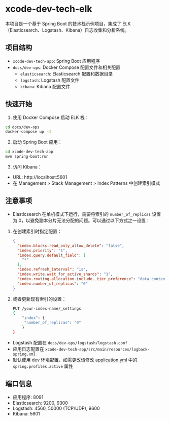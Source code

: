# xcode-dev-tech-elk

本项目是一个基于 Spring Boot 的技术栈示例项目，集成了 ELK（Elasticsearch、Logstash、Kibana）日志收集和分析系统。

## 项目结构

- `xcode-dev-tech-app`: Spring Boot 应用程序
- `docs/dev-ops`: Docker Compose 配置文件和相关配置
  - `elasticsearch`: Elasticsearch 配置和数据目录
  - `logstash`: Logstash 配置文件
  - `kibana`: Kibana 配置文件

## 快速开始

1. 使用 Docker Compose 启动 ELK 栈：
```bash
cd docs/dev-ops
docker-compose up -d
```

2. 启动 Spring Boot 应用：
```bash
cd xcode-dev-tech-app
mvn spring-boot:run
```

3. 访问 Kibana：

- URL: http://localhost:5601
- 在 Management > Stack Management > Index Patterns 中创建索引模式

## 注意事项

- Elasticsearch 在单机模式下运行，需要将索引的 `number_of_replicas` 设置为 0，以避免副本分片无法分配的问题。可以通过以下方式之一设置：

1. 在创建索引时指定配置：
    ```json
    {
      "index.blocks.read_only_allow_delete": "false",
      "index.priority": "1",
      "index.query.default_field": [
        "*"
      ],
      "index.refresh_interval": "1s",
      "index.write.wait_for_active_shards": "1",
      "index.routing.allocation.include._tier_preference": "data_content",
      "index.number_of_replicas": "0"
    }
    ```
2. 或者更新现有索引的设置：
    ```bash
    PUT /your-index-name/_settings
    {
        "index": {
         "number_of_replicas": "0"
        }
    }
    ```
- Logstash 配置在 `docs/dev-ops/logstash/logstash.conf`
- 应用日志配置在 `xcode-dev-tech-app/src/main/resources/logback-spring.xml`
- 默认使用 dev 环境配置，如需更改请修改 [application.yml](file://D:\yijiaquan\tech\road-map\Monitor\xcode-dev-tech-elk\xcode-dev-tech-app\target\classes\application.yml) 中的 `spring.profiles.active` 属性

## 端口信息

- 应用程序: 8091
- Elasticsearch: 9200, 9300
- Logstash: 4560, 50000 (TCP/UDP), 9600
- Kibana: 5601
